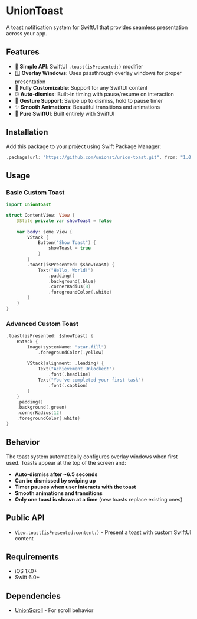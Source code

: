# UnionToast

A toast notification system for SwiftUI that provides seamless presentation across your app.

## Features

- 🎯 **Simple API**: SwiftUI `.toast(isPresented:)` modifier
- 🪟 **Overlay Windows**: Uses passthrough overlay windows for proper presentation
- 🎨 **Fully Customizable**: Support for any SwiftUI content
- ⏰ **Auto-dismiss**: Built-in timing with pause/resume on interaction
- 📱 **Gesture Support**: Swipe up to dismiss, hold to pause timer
- ✨ **Smooth Animations**: Beautiful transitions and animations
- 🚀 **Pure SwiftUI**: Built entirely with SwiftUI

## Installation

Add this package to your project using Swift Package Manager:

```swift
.package(url: "https://github.com/unionst/union-toast.git", from: "1.0.0")
```

## Usage

### Basic Custom Toast

```swift
import UnionToast

struct ContentView: View {
    @State private var showToast = false
    
    var body: some View {
        VStack {
            Button("Show Toast") {
                showToast = true
            }
        }
        .toast(isPresented: $showToast) {
            Text("Hello, World!")
                .padding()
                .background(.blue)
                .cornerRadius(8)
                .foregroundColor(.white)
        }
    }
}
```

### Advanced Custom Toast

```swift
.toast(isPresented: $showToast) {
    HStack {
        Image(systemName: "star.fill")
            .foregroundColor(.yellow)
        
        VStack(alignment: .leading) {
            Text("Achievement Unlocked!")
                .font(.headline)
            Text("You've completed your first task")
                .font(.caption)
        }
    }
    .padding()
    .background(.green)
    .cornerRadius(12)
    .foregroundColor(.white)
}
```

## Behavior

The toast system automatically configures overlay windows when first used. Toasts appear at the top of the screen and:

- **Auto-dismiss after ~6.5 seconds**
- **Can be dismissed by swiping up**
- **Timer pauses when user interacts with the toast**
- **Smooth animations and transitions**
- **Only one toast is shown at a time** (new toasts replace existing ones)

## Public API

- `View.toast(isPresented:content:)` - Present a toast with custom SwiftUI content

## Requirements

- iOS 17.0+
- Swift 6.0+

## Dependencies

- [UnionScroll](https://github.com/unionst/union-scroll) - For scroll behavior


